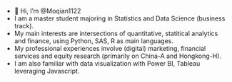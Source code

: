 - 👋 Hi, I’m @Moqian1122
- I am a master student majoring in Statistics and Data Science (business track).
- My main interests are intersections of quantitative, statitical analytics and finance, using Python, SAS, R as main languages.
- My professional experiences involve (digital) marketing, financial services and equity research (primarily on China-A and Hongkong-H).
- I am also familiar with data visualization with Power BI, Tableau leveraging Javascript.
